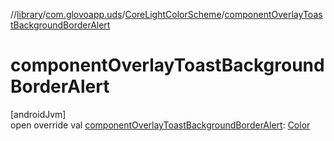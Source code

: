 //[library](../../../index.md)/[com.glovoapp.uds](../index.md)/[CoreLightColorScheme](index.md)/[componentOverlayToastBackgroundBorderAlert](component-overlay-toast-background-border-alert.md)

# componentOverlayToastBackgroundBorderAlert

[androidJvm]\
open override val [componentOverlayToastBackgroundBorderAlert](component-overlay-toast-background-border-alert.md): [Color](https://developer.android.com/reference/kotlin/androidx/compose/ui/graphics/Color.html)

